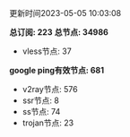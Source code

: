 更新时间2023-05-05 10:03:08

**总订阅: 223**
**总节点: 34986**
- vless节点: 37

**google ping有效节点: 681**
- v2ray节点: 576
- ssr节点: 8
- ss节点: 74
- trojan节点: 23
